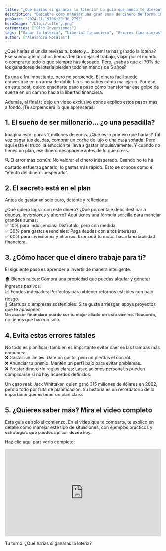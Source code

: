 ```yaml
---
title: "¿Qué harías si ganaras la lotería? La guía que nunca te dieron"
description: "Descubre cómo manejar una gran suma de dinero de forma inteligente si ganas la lotería. Evita los errores más comunes y aprende a invertir para alcanzar la libertad financiera. ¡Haz clic para conocer todos los detalles y ver el video completo!"
pubDate: "2024-11-19T06:20:30.279Z"
heroImage: "/blogs/lottery.png"
categories: ["Blog Inversiones"]
tags: ["Ganar la lotería", "Libertad financiera", "Errores financieros", "Cómo invertir dinero", "Educación financiera", "Ahorro inteligente", "Gestión del dinero", "Inversiones inteligentes", "Planificación financiera", "BlogPersonal"]
author: ["Alejandro Rosales"]
---
```

¿Qué harías si un día revisas tu boleto y… ¡boom! te has ganado la lotería?
Ese sueño que muchos hemos tenido: dejar el trabajo, viajar por el mundo, o comprarte todo lo que siempre has deseado. Pero, ¿sabías que el 70% de los ganadores de lotería pierden todo en menos de 5 años? 

Es una cifra impactante, pero no sorprende. El dinero fácil puede convertirse en un arma de doble filo si no sabes cómo manejarlo. Por eso, en este post, quiero enseñarte paso a paso cómo transformar ese golpe de suerte en un camino hacia la libertad financiera.

Además, al final te dejo un video exclusivo donde explico estos pasos más a fondo. ¡Te sorprenderá lo que aprenderás!

## 1. El sueño de ser millonario… ¿o una pesadilla?
Imagina esto: ganas 2 millones de euros. ¿Qué es lo primero que harías?
Tal vez pagar tus deudas, comprar un coche de lujo o una casa soñada. Pero aquí está el truco: la emoción te lleva a gastar impulsivamente. Y cuando no tienes un plan, ese dinero desaparece antes de lo que crees.

🔍 El error más común: No valorar el dinero inesperado. Cuando no te ha costado esfuerzo ganarlo, lo gastas más rápido. Esto se conoce como el “efecto del dinero inesperado”.

## 2. El secreto está en el plan
Antes de gastar un solo euro, detente y reflexiona:

¿Qué quiero lograr con este dinero?
¿Qué porcentaje debo destinar a deudas, inversiones y ahorro?
Aquí tienes una fórmula sencilla para manejar grandes sumas:<br>
✅ 10% para indulgencias: Disfrútalo, pero con medida.<br>
✅ 30% para gastos esenciales: Paga deudas con altos intereses.<br>
✅ 60% para inversiones y ahorros: Este será tu motor hacia la estabilidad financiera.

## 3. ¿Cómo hacer que el dinero trabaje para ti?
El siguiente paso es aprender a invertir de manera inteligente:

🏠 Bienes raíces: Compra una propiedad que puedas alquilar y generar ingresos pasivos.<br>
📈 Fondos indexados: Perfectos para obtener retornos estables con bajo riesgo.<br>
🌱 Startups o empresas sostenibles: Si te gusta arriesgar, apoya proyectos que te apasionen.<br>
Un asesor financiero puede ser tu mejor aliado en este camino. Recuerda, no tienes que hacerlo solo.

## 4. Evita estos errores fatales
No todo es planificar; también es importante evitar caer en las trampas más comunes:<br>
❌ Gastar sin límites: Date un gusto, pero no pierdas el control.<br>
❌ Anunciar tu premio: Mantén un perfil bajo para evitar problemas.<br>
❌ Prestar dinero sin reglas claras: Las relaciones personales pueden complicarse si no hay acuerdos definidos.

Un caso real: Jack Whittaker, quien ganó 315 millones de dólares en 2002, perdió todo por falta de planificación. Su historia es un recordatorio de lo importante que es tener un plan claro.

## 5. ¿Quieres saber más? Mira el video completo
Esta guía es solo el comienzo. En el video que te comparto, te explico en detalle cómo manejar este tipo de situaciones, con ejemplos prácticos y estrategias que puedes aplicar desde hoy.

Haz clic aquí para verlo completo: 
<div class="iframe-container" style="position: relative; width: 100%; height: 0; padding-bottom: 56.25%; overflow: hidden;">
  <iframe width="560" height="315" src="https://www.youtube.com/embed/NSN6CKJR9eE?si=Nd03_1XLVuFKKhqH" title="YouTube video player" frameborder="0" allow="accelerometer; autoplay; clipboard-write; encrypted-media; gyroscope; picture-in-picture; web-share" allowfullscreen style="position: absolute; top: 0; left: 0; width: 100%; height: 100%; border: none;"></iframe>
</div>

Tu turno: ¿Qué harías si ganaras la lotería?